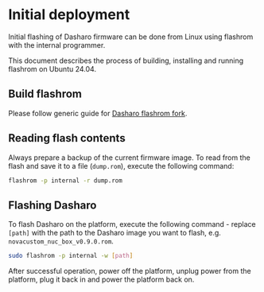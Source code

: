 # Initial deployment

Initial flashing of Dasharo firmware can be done from Linux using flashrom with
the internal programmer.

 This document describes the process of building, installing and running
flashrom on Ubuntu 24.04.

## Build flashrom

Please follow generic guide for [Dasharo flashrom fork](../../osf-trivia-list/deployment.md#how-to-install-dasharo-flashrom-fork).

## Reading flash contents

Always prepare a backup of the current firmware image. To read from the flash
and save it to a file (`dump.rom`), execute the following command:

```bash
flashrom -p internal -r dump.rom
```

## Flashing Dasharo

To flash Dasharo on the platform, execute the following command - replace `[path]`
with the path to the Dasharo image you want to flash, e.g. `novacustom_nuc_box_v0.9.0.rom`.

```bash
sudo flashrom -p internal -w [path]
```

After successful operation, power off the platform, unplug power from the
platform, plug it back in and power the platform back on.
